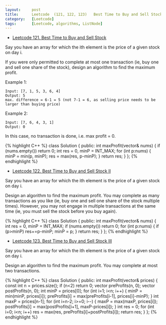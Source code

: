 ```yaml
---
layout:     post
title:      Leetcode  (121, 122, 123)   Best Time to Buy and Sell Stock
category:   [Leetcode] 
tags:       [Leetcode, algorithms, ListNode]
---
```


* [Leetcode 121. Best Time to Buy and Sell Stock](https://leetcode.com/problems/best-time-to-buy-and-sell-stock/)

Say you have an array for which the ith element is the price of a given stock on day i.

If you were only permitted to complete at most one transaction (ie, buy one and sell one share of the stock), design an algorithm to find the maximum profit.

Example 1:

	Input: [7, 1, 5, 3, 6, 4]
	Output: 5
	max. difference = 6-1 = 5 (not 7-1 = 6, as selling price needs to be larger than buying price)

Example 2:
	
	Input: [7, 6, 4, 3, 1]
	Output: 0

In this case, no transaction is done, i.e. max profit = 0.

{% highlight C++ %}
class Solution {
public:
    int maxProfit(vector<int>& nums) {
        if (nums.empty())   return 0;
        int res = 0, minP = INT_MAX;
        for (int p:nums) {
            minP = min(p, minP);
            res = max(res, p-minP);
        }
        return res;
    }
};
{% endhighlight %}

* [Leetcode 122. Best Time to Buy and Sell Stock II](https://leetcode.com/problems/best-time-to-buy-and-sell-stock-ii/)

Say you have an array for which the ith element is the price of a given stock on day i.

Design an algorithm to find the maximum profit. You may complete as many transactions as you like (ie, buy one and sell one share of the stock multiple times). However, you may not engage in multiple transactions at the same time (ie, you must sell the stock before you buy again).

{% highlight C++ %}
class Solution {
public:
    int maxProfit(vector<int>& nums) {
        int res = 0, minP = INT_MAX;
        if (nums.empty())   return 0;
        for (int p:nums) {
            if (p>minP) res+=p-minP;
            minP = p;
        }
        return res;
    }
};
{% endhighlight %}

* [Leetcode 123. Best Time to Buy and Sell Stock III](https://leetcode.com/problems/best-time-to-buy-and-sell-stock-iii/)

Say you have an array for which the ith element is the price of a given stock on day i.

Design an algorithm to find the maximum profit. You may complete at most two transactions.

{% highlight C++ %}
class Solution {
public:
    int maxProfit(vector<int>& prices) {
        const int n = prices.size();
        if (n<2)    return 0;
        vector<int> preProfits(n, 0);
        vector<int> postProfits(n, 0);
        int minP = prices[0];
        for (int i=1; i<n; i++) {
            minP = min(minP, prices[i]);
            preProfits[i] = max(preProfits[i-1], prices[i]-minP);
        }
        int maxP = prices[n-1];
        for (int i=n-2; i>=0; i--) {
            maxP = max(maxP, prices[i]);
            postProfits[i] = max(postProfits[i+1], maxP-prices[i]);
        }
        int res = 0;
        for (int i=0; i<n; i++)
            res = max(res, preProfits[i]+postProfits[i]);
        return res;
    }
};
{% endhighlight %}